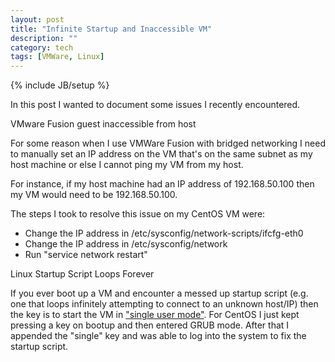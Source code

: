 ```yaml
---
layout: post
title: "Infinite Startup and Inaccessible VM"
description: ""
category: tech
tags: [VMWare, Linux]
---
```

{% include JB/setup %}

In this post I wanted to document some issues I recently encountered. 

<div class="mSpotlight">VMware Fusion guest inaccessible from host</div>

For some reason when I use VMWare Fusion with bridged networking I
need to manually set an IP address on the VM that's on the same subnet
as my host machine or else I cannot ping my VM from my host.

For instance, if my host machine had an IP address of 192.168.50.100 then
my VM would need to be 192.168.50.100. 

The steps I took to resolve this issue on my CentOS VM were:

* Change the IP address in /etc/sysconfig/network-scripts/ifcfg-eth0 
* Change the IP address in /etc/sysconfig/network
* Run "service network restart"

<div class="mSpotlight">Linux Startup Script Loops Forever</div>

If you ever boot up a VM and encounter a messed up startup script (e.g.
one that loops infinitely attempting to connect to an unknown host/IP) then
the key is to start the VM in <a href="http://www.centos.org/docs/5/html/Installation_Guide-en-US/s1-rescuemode-booting-single.html" target="_blank">"single user mode"</a>. For CentOS I just kept
pressing a key on bootup and then entered GRUB mode. After that I appended
the "single" key and was able to log into the system to fix the startup script.
